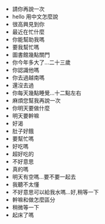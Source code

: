 ﻿- 請你再說一次
- hello 用中文怎麼說
- 很高興見到你
- 最近在忙什麼
- 你能幫助我嗎
- 要我幫忙嗎
- 圖書館幾點關門
- 你今年多大了...二十三歲
- 你認識他嗎
- 你去過越南嗎
- 還沒去過
- 你每天幾點睡覺...十二點左右
- 麻煩您幫我再說一次
- 你明天要做什麼
- 明天要幹嘛
- 好渴
- 肚子好餓
- 要幫忙嗎
- 好吃嗎
- 超好吃的
- 不好意思
- 真的嗎
- 明天有空嗎...要不要一起去
- 我聽不太懂
- 不好意思可以給我水嗎...好,稍等一下
- 幹嘛和做怎麼區分
- 稍微等一下
- 起床了嗎
